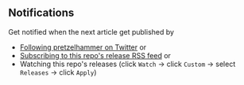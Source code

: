 ## Notifications

Get notified when the next article get published by

- [Following pretzelhammer on Twitter](https://twitter.com/pretzelhammer) or
- [Subscribing to this repo's release RSS feed](https://github.com/pretzelhammer/rust-blog/releases.atom) or
- Watching this repo's releases (click `Watch` -> click `Custom` -> select `Releases` -> click `Apply`)
